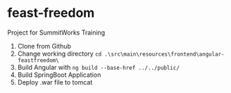 # feast-freedom
Project for SummitWorks Training

1. Clone from Github
2. Change working directory `cd .\src\main\resources\frontend\angular-feastfreedom\`
3. Build Angular with `ng build --base-href ../../public/`
4. Build SpringBoot Application
5. Deploy .war file to tomcat